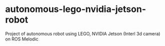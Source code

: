 # autonomous-lego-nvidia-jetson-robot
Project of autonomous robot using LEGO, NVIDIA Jetson (Interl 3d camera) on ROS Melodic
